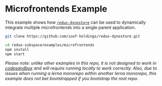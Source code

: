 # Microfrontends Example

This example shows how [`redux-dynostore`](/) can be used to dynamically integrate multiple microfrontends into a single parent application.

```sh
git clone https://github.com/ioof-holdings/redux-dynostore.git

cd redux-subspace/examples/microfrontends
npm install
npm start
```

_Please note: unlike other examples in this repo, it is not designed to work in [codesandbox](https://codesandbox.io/s/github/ioof-holdings/redux-dynostore/tree/master/examples/microfrontends) and will require running locally to work correctly.  Also, due to issues when running a lerna monorepo within another lerna monorepo, this example does not bet bootstrapped if you bootstrap the root repo._
